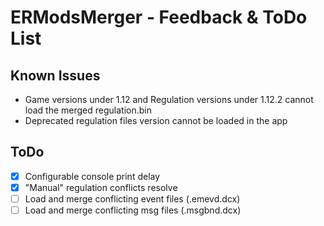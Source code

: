 # ERModsMerger - Feedback & ToDo List

## Known Issues

- Game versions under 1.12 and Regulation versions under 1.12.2 cannot load the merged regulation.bin
- Deprecated regulation files version cannot be loaded in the app

## ToDo

- [x] Configurable console print delay
- [x] "Manual" regulation conflicts resolve
- [ ] Load and merge conflicting event files (.emevd.dcx)
- [ ] Load and merge conflicting msg files (.msgbnd.dcx)